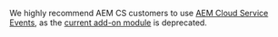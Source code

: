 <InlineAlert variant="warning" slots="text"/>

We highly recommend AEM CS customers to use [AEM Cloud Service Events](/guides/using/aem/cloud-native/index.md), as the [current add-on module](https://github.com/adobe/aio-lib-java/tree/main/aem/aio_aem_events) is deprecated.
